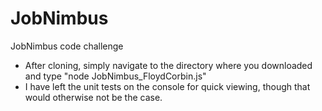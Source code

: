 # JobNimbus
JobNimbus code challenge

* After cloning, simply navigate to the directory where you downloaded and type "node JobNimbus_FloydCorbin.js"
* I have left the unit tests on the console for quick viewing, though that would otherwise not be the case.

